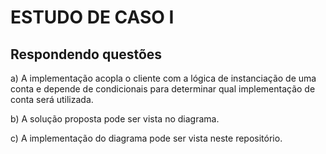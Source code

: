# ESTUDO DE CASO I

## Respondendo questões

a) A implementação acopla o cliente com a lógica de instanciação de uma conta e depende de condicionais para determinar qual implementação de conta será utilizada.

b) A solução proposta pode ser vista no diagrama.

c) A implementação do diagrama pode ser vista neste repositório.
